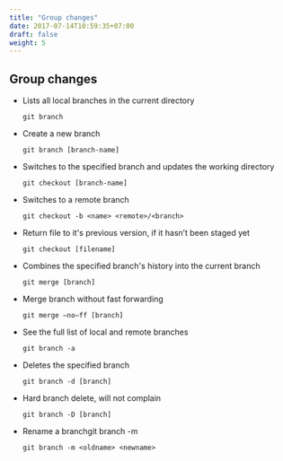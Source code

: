 ```yaml
---
title: "Group changes"
date: 2017-07-14T10:59:35+07:00
draft: false
weight: 5
---
```


## Group changes

  - Lists all local branches in the current directory

	`git branch`

  - Create a new branch

	`git branch [branch-name]`

  - Switches to the specified branch and updates the working directory

	`git checkout [branch-name]`

  - Switches to a remote branch

	`git checkout -b <name> <remote>/<branch>`

  - Return file to it's previous version, if it hasn’t been staged yet

	`git checkout [filename]`

  - Combines the specified branch's history into the current branch

	`git merge [branch]`

  - Merge branch without fast forwarding

  	`git merge –no–ff [branch]`

  - See the full list of local and remote branches

  	`git branch -a`

  - Deletes the specified branch

  	`git branch -d [branch]`

  - Hard branch delete, will not complain

  	`git branch -D [branch]`

  - Rename a branchgit branch -m <oldname> <newname>

  	`git branch -m <oldname> <newname>`
